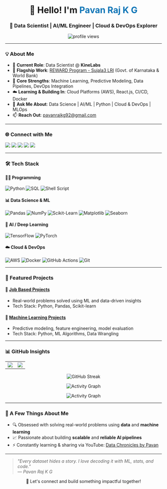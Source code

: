 <h1 align="center">👋 Hello! I'm <span style="color:#0e75b6">Pavan Raj K G</span></h1>
<h3 align="center">🚀 Data Scientist | AI/ML Engineer | Cloud & DevOps Explorer</h3>

<p align="center">
  <img src="https://komarev.com/ghpvc/?username=pavanrajkg04&label=Profile%20Views&color=0e75b6&style=flat" alt="profile views" />
</p>

---

### 💡 About Me
- 💼 **Current Role**: Data Scientist @ **KineLabs**
- 🌟 **Flagship Work**: [REWARD Program - Sujala3 LRI](https://www.sujala3lri.karnataka.gov.in/) (Govt. of Karnataka & World Bank)
- 🧠 **Core Strengths**: Machine Learning, Predictive Modeling, Data Pipelines, DevOps Integration
- ☁️ **Learning & Building In**: Cloud Platforms (AWS), React.js, CI/CD, Docker
- 💬 **Ask Me About**: Data Science | AI/ML | Python | Cloud & DevOps | MLOps
- 📫 **Reach Out**: pavanrajkg92@gmail.com

---

### 🌐 Connect with Me
<p align="left">
  <a href="https://linkedin.com/in/pavanrajkg/" target="_blank"><img src="https://img.shields.io/badge/-LinkedIn-blue?style=for-the-badge&logo=linkedin&logoColor=white" /></a>
  <a href="https://www.youtube.com/@datachroniclesbypavan" target="_blank"><img src="https://img.shields.io/badge/-YouTube-red?style=for-the-badge&logo=youtube&logoColor=white" /></a>
  <a href="https://www.hackerrank.com/pavanrajkg" target="_blank"><img src="https://img.shields.io/badge/-HackerRank-2EC866?style=for-the-badge&logo=hackerrank&logoColor=white" /></a>
  <a href="https://leetcode.com/u/pavanrajkg04/" target="_blank"><img src="https://img.shields.io/badge/-LeetCode-FFA116?style=for-the-badge&logo=leetcode&logoColor=black" /></a>
  <a href="https://www.hackerearth.com/@nesarastudio0492/" target="_blank"><img src="https://img.shields.io/badge/-HackerEarth-323754?style=for-the-badge&logo=hackerearth&logoColor=white" /></a>
</p>

---

### 🛠️ Tech Stack

#### 👨‍💻 Programming
![Python](https://img.shields.io/badge/Python-3776AB?style=for-the-badge&logo=python&logoColor=white)
![SQL](https://img.shields.io/badge/SQL-4479A1?style=for-the-badge&logo=sqlite&logoColor=white)
![Shell Script](https://img.shields.io/badge/Shell-Bash-4EAA25?style=for-the-badge&logo=gnu-bash&logoColor=white)

#### 📊 Data Science & ML
![Pandas](https://img.shields.io/badge/Pandas-150458?style=for-the-badge&logo=pandas&logoColor=white)
![NumPy](https://img.shields.io/badge/Numpy-013243?style=for-the-badge&logo=numpy&logoColor=white)
![Scikit-Learn](https://img.shields.io/badge/Scikit--Learn-F7931E?style=for-the-badge&logo=scikit-learn&logoColor=white)
![Matplotlib](https://img.shields.io/badge/Matplotlib-11557C?style=for-the-badge&logo=matplotlib&logoColor=white)
![Seaborn](https://img.shields.io/badge/Seaborn-3776AB?style=for-the-badge&logo=python&logoColor=white)

#### 🤖 AI / Deep Learning
![TensorFlow](https://img.shields.io/badge/TensorFlow-FF6F00?style=for-the-badge&logo=tensorflow&logoColor=white)
![PyTorch](https://img.shields.io/badge/PyTorch-EE4C2C?style=for-the-badge&logo=pytorch&logoColor=white)

#### ☁️ Cloud & DevOps
![AWS](https://img.shields.io/badge/AWS-232F3E?style=for-the-badge&logo=amazon-aws&logoColor=white)
![Docker](https://img.shields.io/badge/Docker-0db7ed?style=for-the-badge&logo=docker&logoColor=white)
![GitHub Actions](https://img.shields.io/badge/GitHub_Actions-2088FF?style=for-the-badge&logo=github-actions&logoColor=white)
![Git](https://img.shields.io/badge/Git-F05032?style=for-the-badge&logo=git&logoColor=white)

---

### 📂 Featured Projects

#### 🚀 [Job Based Projects](https://github.com/pavanrajkg04/Job_based_projects)
- Real-world problems solved using ML and data-driven insights  
- Tech Stack: Python, Pandas, Scikit-learn

#### 🤖 [Machine Learning Projects](https://github.com/pavanrajkg04/Machine_Learning_projects)
- Predictive modeling, feature engineering, model evaluation  
- Tech Stack: Python, ML Algorithms, Data Wrangling

---

### 📊 GitHub Insights

<table>
  <tr>
    <td>
      <img src="https://github-readme-stats.vercel.app/api?username=pavanrajkg04&show_icons=true&theme=radical&count_private=true" />
    </td>
    <td>
      <img src="https://github-readme-stats.vercel.app/api/top-langs/?username=pavanrajkg04&layout=compact&theme=radical" />
    </td>
  </tr>
</table>

<p align="center">
  <img src="https://github-readme-streak-stats.herokuapp.com?user=pavanrajkg04&theme=radical&date_format=M%20j%5B%2C%20Y%5D" alt="GitHub Streak"/>
</p>


<p align="center">
  <img src="https://github-readme-activity-graph.cyclic.app/graph?username=pavanrajkg04&theme=dracula" alt="Activity Graph"/>
</p>


<p align="center">
  <img src="https://github-readme-activity-graph.cyclic.app/graph?username=pavanrajkg04&theme=github" alt="Activity Graph"/>
</p>


---

### 🎯 A Few Things About Me
- 🔍 Obsessed with solving real-world problems using **data** and **machine learning**
- 📈 Passionate about building **scalable** and **reliable AI pipelines**
- ⚡ Constantly learning & sharing via YouTube: [Data Chronicles by Pavan](https://www.youtube.com/@datachroniclesbypavan)

---

> *"Every dataset hides a story. I love decoding it with ML, stats, and code."*  
> — *Pavan Raj K G*

<p align="center">🚀 Let's connect and build something impactful together!</p>
